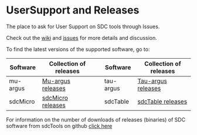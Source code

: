 # UserSupport and Releases
The place to ask for User Support on SDC tools through Issues.

Check out the [wiki](../../wiki) and [issues](../../issues) for more details and discussion.

To find the latest versions of the supported software, go to:

| Software | Collection of releases |    | Software | Collection of releases |
| --- | --- | --- | --- | --- | 
| mu-argus | [Mu-argus releases](https://github.com/sdcTools/muargus/releases) | | tau-argus | [Tau-argus releases](https://github.com/sdcTools/tauargus/releases) |
| sdcMicro | [sdcMicro releases](https://github.com/sdcTools/sdcMicro/releases) | | sdcTable | [sdcTable releases](https://github.com/sdcTools/sdcTable/releases) |

For information on the number of downloads of releases (binaries) of SDC software from sdcTools on github
<a href="https://htmlpreview.github.io/?https://github.com/sdcTools/UserSupport/blob/master/ReleaseStatistics.html" target="_blank">click here</a>
